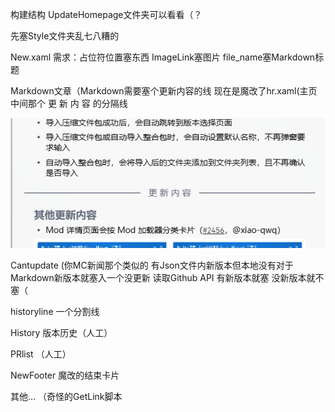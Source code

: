 构建结构 UpdateHomepage文件夹可以看看（？ 
 
 先塞Style文件夹乱七八糟的

 New.xaml  需求：占位符位置塞东西 ImageLink塞图片 file_name塞Markdown标题

 Markdown文章（Markdown需要塞个更新内容的线 现在是魔改了hr.xaml(主页中间那个 更 新 内 容 的分隔线
 
 ![QQ20241110-195738.png](QQ20241110-195738.png) 
 
 Cantupdate (你MC新闻那个类似的 有Json文件内新版本但本地没有对于Markdown新版本就塞入一个没更新 读取Github API 有新版本就塞 没新版本就不塞（
 
 historyline 一个分割线
 
 History 版本历史（人工）
 
 PRlist （人工）
 
 NewFooter 魔改的结束卡片






其他...
 （奇怪的GetLink脚本

